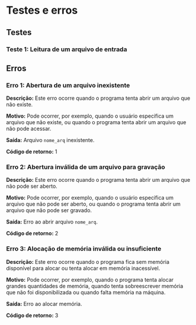 # Testes e erros

## Testes

### Teste 1: Leitura de um arquivo de entrada

## Erros

### Erro 1: Abertura de um arquivo inexistente

**Descrição:** Este erro ocorre quando o programa tenta abrir um arquivo que não existe.

**Motivo:** Pode ocorrer, por exemplo, quando o usuário especifica um arquivo que não existe, ou quando o programa tenta abrir um arquivo que não pode acessar.

**Saída:** Arquivo `nome_arq` inexistente.

**Código de retorno:** 1

### Erro 2: Abertura inválida de um arquivo para gravação

**Descrição:** Este erro ocorre quando o programa tenta abrir um arquivo que não pode ser aberto.

**Motivo:** Pode ocorrer, por exemplo, quando o usuário especifica um arquivo que não pode ser aberto, ou quando o programa tenta abrir um arquivo que não pode ser gravado.

**Saída:** Erro ao abrir arquivo `nome_arq`.

**Código de retorno:** 2

### Erro 3: Alocação de memória inválida ou insuficiente

**Descrição:** Este erro ocorre quando o programa fica sem memória disponível para alocar ou tenta alocar em memória inacessível.

**Motivo:** Pode ocorrer, por exemplo, quando o programa tenta alocar grandes quantidades de memória, quando tenta sobreescrever memória que não foi disponibilizada ou quando falta memória na máquina.

**Saída:** Erro ao alocar memória.

**Código de retorno:** 3
